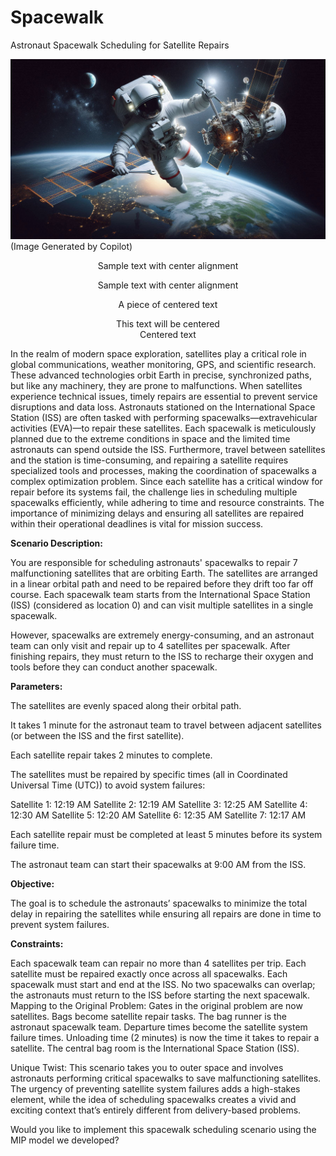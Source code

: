 # Spacewalk
Astronaut Spacewalk Scheduling for Satellite Repairs

<img src="images/spacewalker.png" width="1000" >
(Image Generated by Copilot)
<p style="text-align:center;">Sample text with center alignment</p>
<p style="text-align:center;">Sample text with center alignment</p>
<p style="text-align: center;">A piece of centered text</p>
<center>This text will be centered</center>
<center>Centered text</center>

In the realm of modern space exploration, satellites play a critical role in global communications, weather monitoring, GPS, and scientific research. These advanced technologies orbit Earth in precise, synchronized paths, but like any machinery, they are prone to malfunctions. When satellites experience technical issues, timely repairs are essential to prevent service disruptions and data loss. Astronauts stationed on the International Space Station (ISS) are often tasked with performing spacewalks—extravehicular activities (EVA)—to repair these satellites. Each spacewalk is meticulously planned due to the extreme conditions in space and the limited time astronauts can spend outside the ISS. Furthermore, travel between satellites and the station is time-consuming, and repairing a satellite requires specialized tools and processes, making the coordination of spacewalks a complex optimization problem. Since each satellite has a critical window for repair before its systems fail, the challenge lies in scheduling multiple spacewalks efficiently, while adhering to time and resource constraints. The importance of minimizing delays and ensuring all satellites are repaired within their operational deadlines is vital for mission success. 

**Scenario Description:**

You are responsible for scheduling astronauts' spacewalks to repair 7 malfunctioning satellites that are orbiting Earth. The satellites are arranged in a linear orbital path and need to be repaired before they drift too far off course. Each spacewalk team starts from the International Space Station (ISS) (considered as location 0) and can visit multiple satellites in a single spacewalk.

However, spacewalks are extremely energy-consuming, and an astronaut team can only visit and repair up to 4 satellites per spacewalk. After finishing repairs, they must return to the ISS to recharge their oxygen and tools before they can conduct another spacewalk.

**Parameters:**

The satellites are evenly spaced along their orbital path.

It takes 1 minute for the astronaut team to travel between adjacent satellites (or between the ISS and the first satellite).

Each satellite repair takes 2 minutes to complete.

The satellites must be repaired by specific times (all in Coordinated Universal Time (UTC)) to avoid system failures:

Satellite 1: 12:19 AM
Satellite 2: 12:19 AM
Satellite 3: 12:25 AM
Satellite 4: 12:30 AM
Satellite 5: 12:20 AM
Satellite 6: 12:35 AM
Satellite 7: 12:17 AM

Each satellite repair must be completed at least 5 minutes before its system failure time.

The astronaut team can start their spacewalks at 9:00 AM from the ISS.

**Objective:**

The goal is to schedule the astronauts’ spacewalks to minimize the total delay in repairing the satellites while ensuring all repairs are done in time to prevent system failures.

**Constraints:**

Each spacewalk team can repair no more than 4 satellites per trip.
Each satellite must be repaired exactly once across all spacewalks.
Each spacewalk must start and end at the ISS.
No two spacewalks can overlap; the astronauts must return to the ISS before starting the next spacewalk.
Mapping to the Original Problem:
Gates in the original problem are now satellites.
Bags become satellite repair tasks.
The bag runner is the astronaut spacewalk team.
Departure times become the satellite system failure times.
Unloading time (2 minutes) is now the time it takes to repair a satellite.
The central bag room is the International Space Station (ISS).

Unique Twist:
This scenario takes you to outer space and involves astronauts performing critical spacewalks to save malfunctioning satellites. The urgency of preventing satellite system failures adds a high-stakes element, while the idea of scheduling spacewalks creates a vivid and exciting context that’s entirely different from delivery-based problems.

Would you like to implement this spacewalk scheduling scenario using the MIP model we developed?
